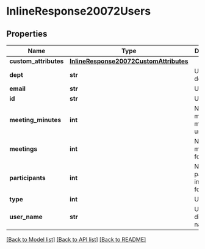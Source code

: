 # InlineResponse20072Users

## Properties
Name | Type | Description | Notes
------------ | ------------- | ------------- | -------------
**custom_attributes** | [**InlineResponse20072CustomAttributes**](InlineResponse20072CustomAttributes.md) |  | [optional] 
**dept** | **str** | User department. | [optional] 
**email** | **str** | User email. | [optional] 
**id** | **str** | User ID. | [optional] 
**meeting_minutes** | **int** | Number of meeting minutes for user. | [optional] 
**meetings** | **int** | Number of meetings for user. | [optional] 
**participants** | **int** | Number of participants in meetings for user. | [optional] 
**type** | **int** | User type. | [optional] 
**user_name** | **str** | User display name. | [optional] 

[[Back to Model list]](../README.md#documentation-for-models) [[Back to API list]](../README.md#documentation-for-api-endpoints) [[Back to README]](../README.md)

